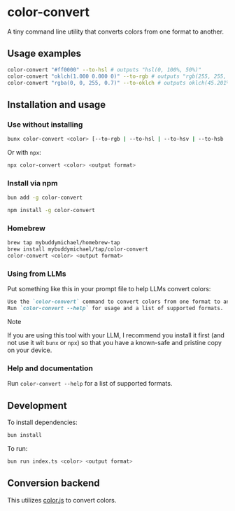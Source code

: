 # color-convert

A tiny command line utility that converts colors from one format to another.

## Usage examples

```bash
color-convert "#ff0000" --to-hsl # outputs "hsl(0, 100%, 50%)"
color-convert "oklch(1.000 0.000 0)" --to-rgb # outputs "rgb(255, 255, 255)"
color-convert "rgba(0, 0, 255, 0.7)" --to-oklch # outputs oklch(45.201% 0.31321 264.05 / 0.7)
```

## Installation and usage

### Use without installing
```bash
bunx color-convert <color> [--to-rgb | --to-hsl | --to-hsv | --to-hsb | --to-hwb | --to-oklab | --to-oklch]
```
Or with `npx`:
```bash
npx color-convert <color> <output format>
```

### Install via npm
```bash
bun add -g color-convert
```
```bash
npm install -g color-convert
```

### Homebrew
```bash
brew tap mybuddymichael/homebrew-tap
brew install mybuddymichael/tap/color-convert
color-convert <color> <output format>
```

### Using from LLMs

Put something like this in your prompt file to help LLMs convert colors:

```markdown
Use the `color-convert` command to convert colors from one format to another.
Run `color-convert --help` for usage and a list of supported formats.
```

> [!NOTE]
> If you are using this tool with your LLM, I recommend you install it first (and not use it wit `bunx` or `npx`) so that you have a known-safe and pristine copy on your device.

### Help and documentation

Run `color-convert --help` for a list of supported formats.

## Development

To install dependencies:

```bash
bun install
```

To run:

```bash
bun run index.ts <color> <output format>
```

## Conversion backend

This utilizes [color.js](https://colorjs.io/) to convert colors.
